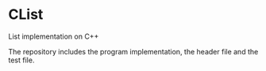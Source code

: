 # CList
List implementation on C++

The repository includes the program implementation, the header file and the test file.
